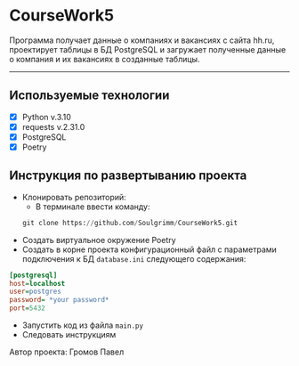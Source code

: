 # CourseWork5
Программа получает данные о компаниях и вакансиях с сайта hh.ru, проектирует таблицы в БД PostgreSQL и загружает полученные данные о компания и их вакансиях
в созданные таблицы.
___
## Используемые технологии
- [X] Python v.3.10
- [X] requests v.2.31.0
- [X] PostgreSQL
- [X] Poetry

## Инструкция по развертыванию проекта
 + Клонировать репозиторий:
    + В терминале ввести команду:
   ```Python
   git clone https://github.com/Soulgrimm/CourseWork5.git
   ```
 + Создать виртуальное окружение Poetry
 + Создать в корне проекта конфигурационный файл с параметрами подключения к БД `database.ini` следующего содержания: 
```ini
[postgresql]
host=localhost
user=postgres
password= *your password*
port=5432
```
 + Запустить код из файла `main.py`
 + Следовать инструкциям

Автор проекта: Громов Павел